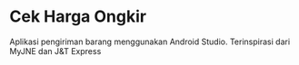 # Cek Harga Ongkir
Aplikasi pengiriman barang menggunakan Android Studio. Terinspirasi dari MyJNE dan J&amp;T Express


